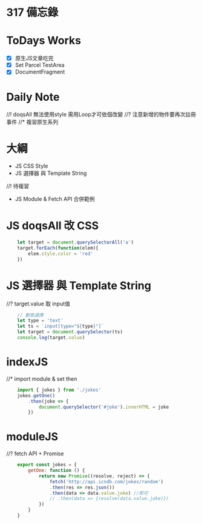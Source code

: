 # 317 備忘錄

# ToDays Works
- [x] 原生JS文章吃完
- [x] Set Parcel TestArea
- [x] DocumentFragment

# Daily Note
//! doqsAll 無法使用style 需用Loop才可依個改變
//? 注意新增的物件要再次註冊事件
//* 複習原生系列

# 大綱
- JS CSS Style
- JS 選擇器 與 Template String

//! 待複習
- JS Module & Fetch API 合併範例 

# JS doqsAll 改 CSS
```js
    let target = document.querySelectorAll('a')
    target.forEach(function(elem){
        elem.style.color = 'red'
    })
```

# JS 選擇器 與 Template String
//? target.value 取 input值
```js
    // 動態選擇
    let type = 'text'
    let ts = `input[type="${type}"]`
    let target = document.querySelector(ts)
    console.log(target.value) 
```

# indexJS
//* import module & set then
```js
    import { jokes } from './jokes'
    jokes.getOne()
        .then(joke => {
            document.querySelector('#joke').innerHTML = joke
        })
```
# moduleJS
//? fetch API + Promise
```js
    export const jokes = {
        getOne: function () {
            return new Promise((resolve, reject) => {
                fetch('http://api.icndb.com/jokes/random')
                .then(res => res.json())
                .then(data => data.value.joke) //即可
                // .then(data => {resolve(data.value.joke)})
            })
        }
    }
```